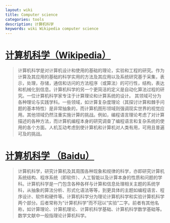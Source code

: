 ```yaml
---
layout: wiki
title: Computer science
categories: tools
description: 计算机科学
keywords: wiki Wikipedia computer science
---
```


# [计算机科学（Wikipedia）](https://en.wikipedia.org/wiki/Computer_science) #
> 计算机科学是对计算机设计和使用的基础的理论，实验和工程的研究。作为计算及其应用的基础的科学实用的方法及其应用以及系统研究基于采集，表示，处理，存储，通信和访问的方法程序（或算法）的可行性，结构，表达和机械化到信息。计算机科学的另一个更简洁的定义是自动化算法过程的研究。一位计算机科学家专注于计算理论和计算系统的设计。
其领域可分为各种理论与实践学科。一些领域，如计算复杂度理论（其探讨计算和棘手问题的基本特性）是非常抽象的，而计算机图形领域则强调现实世界的视觉应用。其他领域仍然注重实施计算的挑战。例如，编程语言理论考虑了对计算描述的各种方法，而计算机编程本身的研究调查了编程语言和复杂系统的使用的各个方面。人机互动考虑到使计算机和计算机对人类有用，可用且普遍可及的挑战。

# [计算机科学 （Baidu）](https://baike.baidu.com/item/%E8%AE%A1%E7%AE%97%E6%9C%BA%E7%A7%91%E5%AD%A6/9132?fr=aladdin) #
> 计算机科学，研究计算机及其周围各种现象和规律的科学，亦即研究计算机系统结构、程序系统（即软件）、人工智能以及计算本身的性质和问题的学科。计算机科学是一门包含各种各样与计算和信息处理相关主题的系统学科，从抽象的算法分析、形式化语法等等，到更具体的主题如编程语言、程序设计、软件和硬件等。计算机科学分为理论计算机科学和实验计算机科学两个部分。后者常称为“计算机科学”而不冠以“实验”二字。前者有其他名称，如计算理论、计算机理论、计算机科学基础、计算机科学数学基础等。数学文献中一般指理论计算机科学。